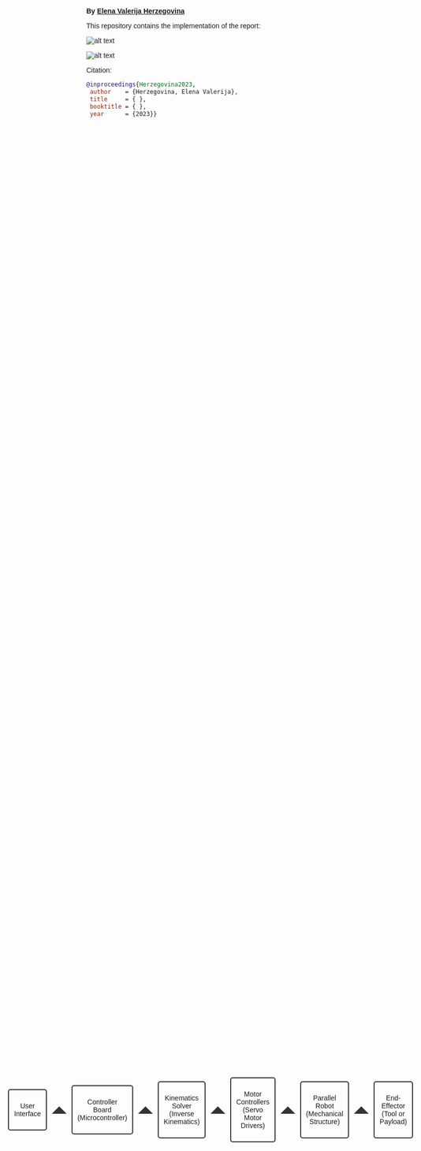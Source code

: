 **By [Elena Valerija Herzegovina](https://github.com/lenigovi)**

This repository contains the implementation of the report:

![alt text][robot]

[robot]: https://github.com/lenigovi/ParallelRobot/blob/main/Robot.png "Robot"


![alt text][robotcad]

[robotcad]: https://github.com/lenigovi/ParallelRobot/blob/main/Robotcad.png "Cad Model"






Citation:
```bibtex
@inproceedings{Herzegovina2023,
 author    = {Herzegovina, Elena Valerija},
 title     = { },
 booktitle = { },
 year      = {2023}}
```





<!DOCTYPE html>
<html lang="en">
<head>
  <meta charset="UTF-8">
  <meta name="viewport" content="width=device-width, initial-scale=1.0">
  <style>
    body {
      font-family: 'Arial', sans-serif;
    }
    .container {
      display: flex;
      justify-content: center;
      align-items: center;
      height: 100vh;
    }
    .box {
      border: 2px solid #333;
      border-radius: 5px;
      padding: 10px;
      margin: 10px;
      text-align: center;
    }
    .arrow {
      width: 0; 
      height: 0; 
      border-left: 15px solid transparent;
      border-right: 15px solid transparent;
    }
    .arrow-up {
      border-bottom: 15px solid #333;
      margin: auto;
    }

    .arrow-down {
      border-top: 15px solid #333;
      margin: auto;
    }
  </style>
  <title>Parallel Robot Architecture</title>
</head>
<body>
  <div class="container">
    <div class="box">
      <p>User Interface</p>
    </div>
    <div class="arrow arrow-up"></div>
    <div class="box">
      <p>Controller Board<br/>(Microcontroller)</p>
    </div>
    <div class="arrow arrow-up"></div>
    <div class="box">
      <p>Kinematics Solver<br/>(Inverse Kinematics)</p>
    </div>
    <div class="arrow arrow-up"></div>
    <div class="box">
      <p>Motor Controllers<br/>(Servo Motor Drivers)</p>
    </div>
    <div class="arrow arrow-up"></div>
    <div class="box">
      <p>Parallel Robot<br/>(Mechanical Structure)</p>
    </div>
    <div class="arrow arrow-up"></div>
    <div class="box">
      <p>End-Effector<br/>(Tool or Payload)</p>
    </div>
  </div>
</body>
</html>
